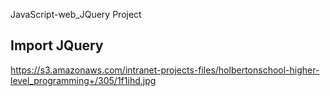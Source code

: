 JavaScript-web_JQuery Project
## Import JQuery
<head>
    <script src="https://code.jquery.com/jquery-3.2.1.min.js"></script>
</head>

https://s3.amazonaws.com/intranet-projects-files/holbertonschool-higher-level_programming+/305/1f1ihd.jpg
